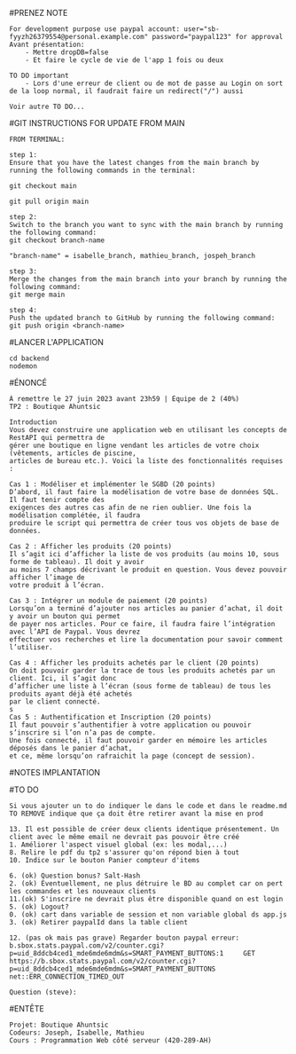 #PRENEZ NOTE

    For development purpose use paypal account: user="sb-fyyzh26379554@personal.example.com" password="paypal123" for approval
    Avant présentation: 
        - Mettre dropDB=false
        - Et faire le cycle de vie de l'app 1 fois ou deux 
   
    TO DO important
        - Lors d'une erreur de client ou de mot de passe au Login on sort de la loop normal, il faudrait faire un redirect("/") aussi

    Voir autre TO DO...
 
#GIT INSTRUCTIONS FOR UPDATE FROM MAIN

    FROM TERMINAL:

    step 1:
    Ensure that you have the latest changes from the main branch by running the following commands in the terminal:
    
    git checkout main
    
    git pull origin main
    
    step 2:
    Switch to the branch you want to sync with the main branch by running the following command:
    git checkout branch-name
    
    "branch-name" = isabelle_branch, mathieu_branch, jospeh_branch
    
    step 3:
    Merge the changes from the main branch into your branch by running the following command:
    git merge main
    
    step 4:
    Push the updated branch to GitHub by running the following command:
    git push origin <branch-name>

#LANCER L'APPLICATION

    cd backend
    nodemon

#ÉNONCÉ

    À remettre le 27 juin 2023 avant 23h59 | Équipe de 2 (40%)
    TP2 : Boutique Ahuntsic

    Introduction
    Vous devez construire une application web en utilisant les concepts de RestAPI qui permettra de
    gérer une boutique en ligne vendant les articles de votre choix (vêtements, articles de piscine,
    articles de bureau etc.). Voici la liste des fonctionnalités requises :

    Cas 1 : Modéliser et implémenter le SGBD (20 points)
    D’abord, il faut faire la modélisation de votre base de données SQL. Il faut tenir compte des
    exigences des autres cas afin de ne rien oublier. Une fois la modélisation complétée, il faudra
    produire le script qui permettra de créer tous vos objets de base de données.

    Cas 2 : Afficher les produits (20 points)
    Il s’agit ici d’afficher la liste de vos produits (au moins 10, sous forme de tableau). Il doit y avoir
    au moins 7 champs décrivant le produit en question. Vous devez pouvoir afficher l’image de
    votre produit à l’écran.

    Cas 3 : Intégrer un module de paiement (20 points)
    Lorsqu’on a terminé d’ajouter nos articles au panier d’achat, il doit y avoir un bouton qui permet
    de payer nos articles. Pour ce faire, il faudra faire l’intégration avec l’API de Paypal. Vous devrez
    effectuer vos recherches et lire la documentation pour savoir comment l’utiliser.

    Cas 4 : Afficher les produits achetés par le client (20 points)
    On doit pouvoir garder la trace de tous les produits achetés par un client. Ici, il s’agit donc
    d’afficher une liste à l’écran (sous forme de tableau) de tous les produits ayant déjà été achetés
    par le client connecté.
    s
    Cas 5 : Authentification et Inscription (20 points)
    Il faut pouvoir s’authentifier à votre application ou pouvoir s’inscrire si l’on n’a pas de compte.
    Une fois connecté, il faut pouvoir garder en mémoire les articles déposés dans le panier d’achat,
    et ce, même lorsqu’on rafraichit la page (concept de session).

#NOTES IMPLANTATION

#TO DO

    Si vous ajouter un to do indiquer le dans le code et dans le readme.md
    TO REMOVE indique que ça doit être retirer avant la mise en prod

    13. Il est possible de créer deux clients identique présentement. Un client avec le même email ne devrait pas pouvoir être créé
    1. Améliorer l'aspect visuel global (ex: les modal,...)    
    8. Relire le pdf du tp2 s'assurer qu'on répond bien à tout
    10. Indice sur le bouton Panier compteur d'items

    6. (ok) Question bonus? Salt-Hash
    2. (ok) Éventuellement, ne plus détruire le BD au complet car on pert les commandes et les nouveaux clients  
    11.(ok) S'inscrire ne devrait plus être disponible quand on est login
    5. (ok) Logout?
    0. (ok) cart dans variable de session et non variable global ds app.js
    3. (ok) Retirer paypalId dans la table client

    12. (pas ok mais pas grave) Regarder bouton paypal erreur: b.sbox.stats.paypal.com/v2/counter.cgi?p=uid_8ddcb4ced1_mde6mde6mdm&s=SMART_PAYMENT_BUTTONS:1     GET https://b.sbox.stats.paypal.com/v2/counter.cgi?p=uid_8ddcb4ced1_mde6mde6mdm&s=SMART_PAYMENT_BUTTONS net::ERR_CONNECTION_TIMED_OUT

    Question (steve):


#ENTÊTE
   
    Projet: Boutique Ahuntsic
    Codeurs: Joseph, Isabelle, Mathieu
    Cours : Programmation Web côté serveur (420-289-AH)